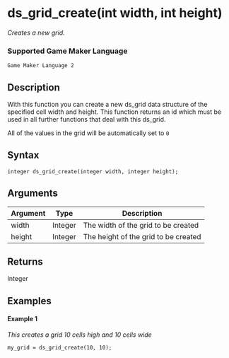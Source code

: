 # ds_grid_create(int width, int height)

*Creates a new grid.*

### Supported Game Maker Language

`Game Maker Language 2`

## Description

With this function you can create a new ds_grid data structure of the specified cell width and height. This function returns an id which must be used in all further functions that deal with this ds_grid.

All of the values in the grid will be automatically set to `0`

## Syntax

```
integer ds_grid_create(integer width, integer height);
```

## Arguments

|Argument|Type   |Description                         |
|--------|-------|------------------------------------|
|width   |Integer|The width of the grid to be created |
|height  |Integer|The height of the grid to be created|

## Returns

Integer

## Examples

#### Example 1

*This creates a grid 10 cells high and 10 cells wide*

```
my_grid = ds_grid_create(10, 10);
```